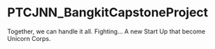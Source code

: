# PTCJNN_BangkitCapstoneProject
Together, we can handle it all. Fighting... A new Start Up that become Unicorn Corps.
